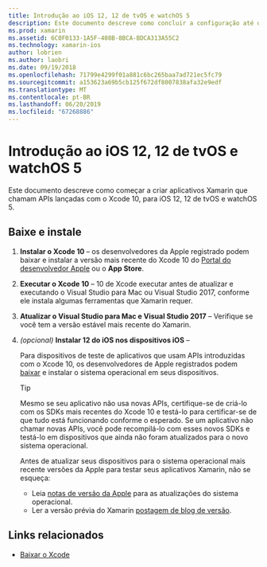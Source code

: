 ```yaml
---
title: Introdução ao iOS 12, 12 de tvOS e watchOS 5
description: Este documento descreve como concluir a configuração até o  build de aplicativos para iOS 12, tvOS 12 e watchOS 5 com o Xamarin. Ele aborda como baixar o Xcode 10 e atualizar o Visual Studio para Mac e Visual Studio 2017.
ms.prod: xamarin
ms.assetid: 6C0F0133-1A5F-408B-8BCA-BDCA313A55C2
ms.technology: xamarin-ios
author: lobrien
ms.author: laobri
ms.date: 09/19/2018
ms.openlocfilehash: 71799e4299f01a881c6bc265baa7ad721ec5fc79
ms.sourcegitcommit: a153623a69b5cb125f672df8007838afa32e9edf
ms.translationtype: MT
ms.contentlocale: pt-BR
ms.lasthandoff: 06/20/2019
ms.locfileid: "67268886"
---
```

# <a name="get-started-with-ios-12-tvos-12-and-watchos-5"></a>Introdução ao iOS 12, 12 de tvOS e watchOS 5

Este documento descreve como começar a criar aplicativos Xamarin que chamam APIs lançadas com o Xcode 10, para iOS 12, 12 de tvOS e watchOS 5.

## <a name="download-and-install"></a>Baixe e instale

1. **Instalar o Xcode 10** – os desenvolvedores da Apple registrado podem baixar e instalar a versão mais recente do Xcode 10 do [Portal do desenvolvedor Apple](https://developer.apple.com/download/) ou o **App Store**.

2. **Executar o Xcode 10** – 10 de Xcode executar antes de atualizar e executando o Visual Studio para Mac ou Visual Studio 2017, conforme ele instala algumas ferramentas que Xamarin requer.

3. **Atualizar o Visual Studio para Mac e Visual Studio 2017** – Verifique se você tem a versão estável mais recente do Xamarin.

4. _(opcional)_  **Instalar 12 do iOS nos dispositivos iOS** –

   Para dispositivos de teste de aplicativos que usam APIs introduzidas com o Xcode 10, os desenvolvedores de Apple registrados podem [baixar](https://developer.apple.com/download) e instalar o sistema operacional em seus dispositivos.

   > [!TIP]
   > Mesmo se seu aplicativo não usa novas APIs, certifique-se de criá-lo com os SDKs mais recentes do Xcode 10 e testá-lo para certificar-se de que tudo está funcionando conforme o esperado. Se um aplicativo não chamar novas APIs, você pode recompilá-lo com esses novos SDKs e testá-lo em dispositivos que ainda não foram atualizados para o novo sistema operacional.
   >
   > Antes de atualizar seus dispositivos para o sistema operacional mais recente versões da Apple para testar seus aplicativos Xamarin, não se esqueça:
   >
   > - Leia [notas de versão da Apple](https://developer.apple.com/download/) para as atualizações do sistema operacional.
   > - Ler a versão prévia do Xamarin [postagem de blog de versão](https://releases.xamarin.com/preview-release-xcode-10-beta-6/).

## <a name="related-links"></a>Links relacionados

- [Baixar o Xcode](https://developer.apple.com/download/)
